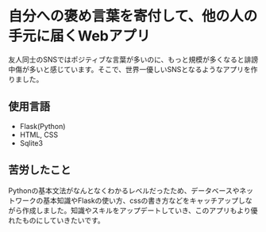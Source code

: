 <h1>自分への褒め言葉を寄付して、他の人の手元に届くWebアプリ</h1>

友人同士のSNSではポジティブな言葉が多いのに、もっと規模が多くなると誹謗中傷が多いと感じています。そこで、世界一優しいSNSとなるようなアプリを作りました。

<h2>使用言語</h2>
<ul>
  <li>Flask(Python)</li>
  <li>HTML, CSS</li>
  <li>Sqlite3</li>
</ul>

<h2>苦労したこと</h2>
Pythonの基本文法がなんとなくわかるレベルだったため、データベースやネットワークの基本知識やFlaskの使い方、cssの書き方などをキャッチアップしながら作成しました。知識やスキルをアップデートしていき、このアプリもより優れたものにしていきたいです。
